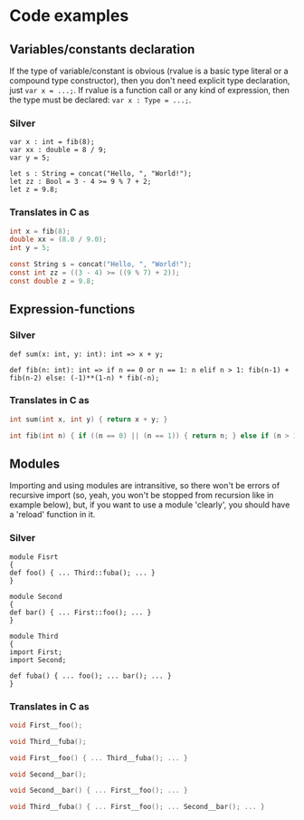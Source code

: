 # Code examples

## Variables/constants declaration

If the type of variable/constant is obvious (rvalue is a basic type literal or a compound type constructor), then you don't need explicit type declaration, just `var x = ...;`.
If rvalue is a function call or any kind of expression, then the type must be declared: `var x : Type = ...;`.

### Silver

```
var x : int = fib(8);
var xx : double = 8 / 9;
var y = 5;

let s : String = concat("Hello, ", "World!");
let zz : Bool = 3 - 4 >= 9 % 7 + 2;
let z = 9.8;
```

### Translates in C as

```c
int x = fib(8);
double xx = (8.0 / 9.0);
int y = 5;

const String s = concat("Hello, ", "World!");
const int zz = ((3 - 4) >= ((9 % 7) + 2));
const double z = 9.8;
```

## Expression-functions

### Silver

```
def sum(x: int, y: int): int => x + y;

def fib(n: int): int => if n == 0 or n == 1: n elif n > 1: fib(n-1) + fib(n-2) else: (-1)**(1-n) * fib(-n);
```

### Translates in C as

```c
int sum(int x, int y) { return x + y; }

int fib(int n) { if ((n == 0) || (n == 1)) { return n; } else if (n > 1) { return fib(n-1) + fib(n-2); } else { return power((-1), (1-n))*fib(-n); } }
```

## Modules

Importing and using modules are intransitive, so there won't be errors of recursive import (so, yeah, you won't be stopped from recursion like in example below), but, if you want to use a module 'clearly', you should have a 'reload' function in it.

### Silver

```
module Fisrt
{
def foo() { ... Third::fuba(); ... }
}

module Second
{
def bar() { ... First::foo(); ... }
}

module Third
{
import First;
import Second;

def fuba() { ... foo(); ... bar(); ... }
}
```

### Translates in C as

```c
void First__foo();

void Third__fuba();

void First__foo() { ... Third__fuba(); ... }

void Second__bar();

void Second__bar() { ... First__foo(); ... }

void Third__fuba() { ... First__foo(); ... Second__bar(); ... }
```
